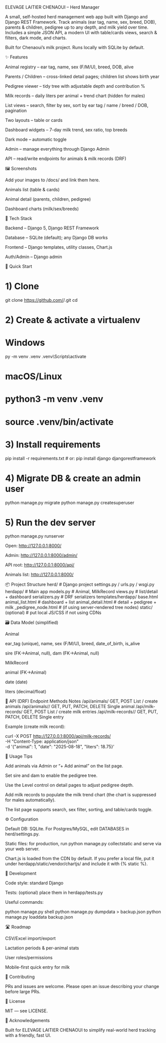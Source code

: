 ELEVAGE LAITIER CHENAOUI – Herd Manager

A small, self-hosted herd management web app built with Django and Django REST Framework.
Track animals (ear tag, name, sex, breed, DOB), parents & children, pedigree up to any depth, and milk yield over time. Includes a simple JSON API, a modern UI with table/cards views, search & filters, dark mode, and charts.

Built for Chenaoui’s milk project. Runs locally with SQLite by default.

✨ Features

Animal registry – ear tag, name, sex (F/M/U), breed, DOB, alive

Parents / Children – cross-linked detail pages; children list shows birth year

Pedigree viewer – tidy tree with adjustable depth and contribution %

Milk records – daily liters per animal + trend chart
(hidden for males)

List views – search, filter by sex, sort by ear tag / name / breed / DOB, pagination

Two layouts – table or cards

Dashboard widgets – 7-day milk trend, sex ratio, top breeds

Dark mode – automatic toggle

Admin – manage everything through Django Admin

API – read/write endpoints for animals & milk records (DRF)

🖼 Screenshots

Add your images to /docs/ and link them here.

Animals list (table & cards)

Animal detail (parents, children, pedigree)

Dashboard charts (milk/sex/breeds)

🧱 Tech Stack

Backend – Django 5, Django REST Framework

Database – SQLite (default); any Django DB works

Frontend – Django templates, utility classes, Chart.js

Auth/Admin – Django admin

🚀 Quick Start
# 1) Clone
git clone https://github.com/<you>/<repo>.git
cd <repo>

# 2) Create & activate a virtualenv
# Windows
py -m venv .venv
.venv\Scripts\activate
# macOS/Linux
# python3 -m venv .venv
# source .venv/bin/activate

# 3) Install requirements
pip install -r requirements.txt  # or: pip install django djangorestframework

# 4) Migrate DB & create an admin user
python manage.py migrate
python manage.py createsuperuser

# 5) Run the dev server
python manage.py runserver


Open: http://127.0.0.1:8000/

Admin: http://127.0.0.1:8000/admin/

API root: http://127.0.0.1:8000/api/

Animals list: http://127.0.0.1:8000/

📦 Project Structure
herd/                         # Django project
  settings.py / urls.py / wsgi.py
herdapp/                      # Main app
  models.py                   # Animal, MilkRecord
  views.py                    # list/detail + dashboard
  serializers.py              # DRF serializers
  templates/herdapp/
    base.html
    animal_list.html          # dashboard + list
    animal_detail.html        # detail + pedigree + milk
    _pedigree_node.html       # (if using server-rendered tree nodes)
  static/ (optional)          # put local JS/CSS if not using CDNs

🗃 Data Model (simplified)

Animal

ear_tag (unique), name, sex (F/M/U), breed, date_of_birth, is_alive

sire (FK→Animal, null), dam (FK→Animal, null)

MilkRecord

animal (FK→Animal)

date (date)

liters (decimal/float)

🔌 API (DRF)
Endpoint	Methods	Notes
/api/animals/	GET, POST	List / create animals
/api/animals/<id>/	GET, PUT, PATCH, DELETE	Single animal
/api/milk-records/	GET, POST	List / create milk entries
/api/milk-records/<id>/	GET, PUT, PATCH, DELETE	Single entry

Example (create milk record):

curl -X POST http://127.0.0.1:8000/api/milk-records/ \
  -H "Content-Type: application/json" \
  -d '{"animal": 1, "date": "2025-08-18", "liters": 18.75}'

🧭 Usage Tips

Add animals via Admin or “+ Add animal” on the list page.

Set sire and dam to enable the pedigree tree.

Use the Level control on detail pages to adjust pedigree depth.

Add milk records to populate the milk trend chart
(the chart is suppressed for males automatically).

The list page supports search, sex filter, sorting, and table/cards toggle.

⚙️ Configuration

Default DB: SQLite. For Postgres/MySQL, edit DATABASES in herd/settings.py.

Static files: for production, run python manage.py collectstatic and serve via your web server.

Chart.js is loaded from the CDN by default. If you prefer a local file, put it under herdapp/static/vendor/chartjs/ and include it with {% static %}.

🧪 Development

Code style: standard Django

Tests: (optional) place them in herdapp/tests.py

Useful commands:

python manage.py shell
python manage.py dumpdata > backup.json
python manage.py loaddata backup.json

🛣 Roadmap

CSV/Excel import/export

Lactation periods & per-animal stats

User roles/permissions

Mobile-first quick entry for milk

🤝 Contributing

PRs and issues are welcome.
Please open an issue describing your change before large PRs.

📄 License

MIT — see LICENSE.

🙌 Acknowledgements

Built for ELEVAGE LAITIER CHENAOUI to simplify real-world herd tracking with a friendly, fast UI.
